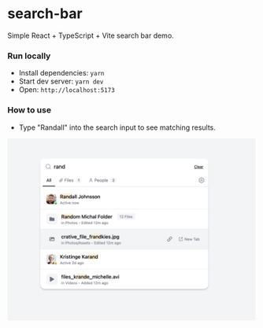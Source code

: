 # search-bar

Simple React + TypeScript + Vite search bar demo.

### Run locally
- Install dependencies: `yarn`
- Start dev server: `yarn dev`
- Open: `http://localhost:5173`

### How to use
- Type "Randall" into the search input to see matching results.

![App preview](public/preview.png)